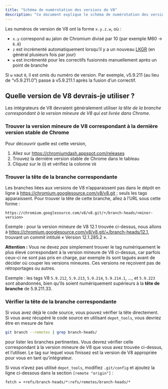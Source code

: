 ```yaml
---
title: "Schéma de numérotation des versions de V8"
description: "Ce document explique le schéma de numérotation des versions de V8."
---
```

Les numéros de version de V8 ont la forme `x.y.z.w`, où :

- `x.y` correspond au jalon de Chromium divisé par 10 (par exemple M60 → `6.0`)
- `z` est incrémenté automatiquement lorsqu’il y a un nouveau [LKGR](https://www.chromium.org/chromium-os/developer-library/glossary/#acronyms) (en général plusieurs fois par jour)
- `w` est incrémenté pour les correctifs fusionnés manuellement après un point de branche

Si `w` vaut `0`, il est omis du numéro de version. Par exemple, v5.9.211 (au lieu de “v5.9.211.0”) passe à v5.9.211.1 après la fusion d’un correctif.

## Quelle version de V8 devrais-je utiliser ?

Les intégrateurs de V8 devraient généralement utiliser *la tête de la branche correspondant à la version mineure de V8 qui est livrée dans Chrome*.

### Trouver la version mineure de V8 correspondant à la dernière version stable de Chrome

Pour découvrir quelle est cette version,

1. Allez sur https://chromiumdash.appspot.com/releases
2. Trouvez la dernière version stable de Chrome dans le tableau
3. Cliquez sur le (i) et vérifiez la colonne `V8`


### Trouver la tête de la branche correspondante

Les branches liées aux versions de V8 n’apparaissent pas dans le dépôt en ligne à https://chromium.googlesource.com/v8/v8.git ; seuls les tags apparaissent. Pour trouver la tête de cette branche, allez à l’URL sous cette forme :

```
https://chromium.googlesource.com/v8/v8.git/+/branch-heads/<minor-version>
```

Exemple : pour la version mineure de V8 12.1 trouvée ci-dessus, nous allons à https://chromium.googlesource.com/v8/v8.git/+/branch-heads/12.1, trouvant un commit intitulé « Version 12.1.285.2 ».

**Attention :** Vous ne devez *pas* simplement trouver le tag numériquement le plus élevé correspondant à la version mineure de V8 ci-dessus, car parfois ceux-ci ne sont pas pris en charge, par exemple ils sont tagués avant de décider où couper les versions mineures. Ces versions ne reçoivent pas de rétroportages ou autres.

Exemple : les tags V8 `5.9.212`, `5.9.213`, `5.9.214`, `5.9.214.1`, …, et `5.9.223` sont abandonnés, bien qu’ils soient numériquement supérieurs à la **tête de branche** de 5.9.211.33.

### Vérifier la tête de la branche correspondante

Si vous avez déjà le code source, vous pouvez vérifier la tête directement. Si vous avez récupéré le code source en utilisant `depot_tools`, vous devriez être en mesure de faire

```bash
git branch --remotes | grep branch-heads/
```

pour lister les branches pertinentes. Vous devrez vérifier celle correspondant à la version mineure de V8 que vous avez trouvée ci-dessus, et l’utiliser. Le tag sur lequel vous finissez est la version de V8 appropriée pour vous en tant qu’intégrateur.

Si vous n’avez pas utilisé `depot_tools`, modifiez `.git/config` et ajoutez la ligne ci-dessous dans la section `[remote "origin"]` :

```
fetch = +refs/branch-heads/*:refs/remotes/branch-heads/*
```
